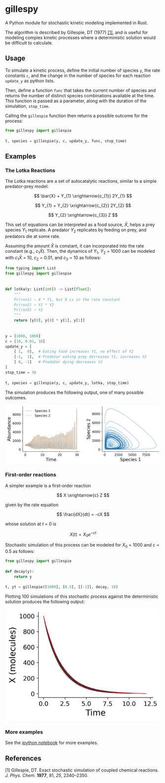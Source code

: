 # gillespy

A Python module for stochastic kinetic modeling implemented in Rust.

The algorithm is described by Gillespie, DT (1977) [[1]](#1), and is useful for
modeling complex kinetic processes where a deterministic solution would be
difficult to calculate.

## Usage

To simulate a kinetic process, define the initial number of species `y`, the
rate constants `c`, and the change in the number of species for each reaction
`update_y` as python lists.

Then, define a function `func` that takes the current number of species and
returns the number of distinct species combinations available at the time.
This function is passed as a parameter, along with the duration of the simulation,
`stop_time`.

Calling the `gillespie` function then returns a possible outcome for the process:

```python
from gillespy import gillespie

t, species = gillespie(y, c, update_y, func, stop_time)
```

## Examples

### The Lotka Reactions

The Lotka reactions are a set of autocatalytic reactions, similar to a simple
predator-prey model:

$$
\bar{X} + Y_{1} \xrightarrow{c_{1}} 2Y_{1}
$$

$$
Y_{1} + Y_{2} \xrightarrow{c_{2}} 2Y_{2}
$$

$$
Y_{2} \xrightarrow{c_{3}} Z
$$

This set of equations can be interpreted as a food source, $\bar{X}$, helps a
prey species $Y_{1}$ replicate. A predator $Y_{2}$ replicates by feeding on
prey, and predators die at some rate.

Assuming the amount $\bar{X}$ is constant, it can incorporated into the rate
constant (e.g., $c_{1} \bar{X}$). Then, the dynamics of $Y_{1}$, $Y_{2}$ = 1000
can be modeled with $c_{1} \bar{X}$ = 10, $c_{2}$ = 0.01, and $c_{3}$ = 10 as
follows:

```python
from typing import List
from gillespy import gillespie


def lotka(y: List[int]) -> List[float]:
    """
    Pr(rxn1) ~ X * Y1, but X is in the rate constant
    Pr(rxn2) ~ Y1 * Y2
    Pr(rxn3) ~ Y2
    """
    return [y[0], y[0] * y[1], y[1]]


y = [1000, 1000]
c = [10, 0.01, 10]
update_y = [
    [ 1,  0],  # Eating food increases Y1, no effect of Y2
    [-1,  1],  # Predator eating prey decreases Y1, increases Y2
    [ 0, -1]   # Predator dying decreases Y2
]
stop_time = 30

t, species = gillespie(y, c, update_y, lotka, stop_time)
```

The simulation produces the following output, one of many possible outcomes.

![Lotka plot](figs/lokia.png)

### First-order reactions

A simpler example is a first-order reaction

$$
X \xrightarrow{c} Z
$$

given by the rate equation

$$
\frac{dX}{dt} = -cX
$$

whose solution at $t$ = 0 is

$$
X(t) = X_{0}e^{-ct}
$$

Stochastic simulation of this process can be modeled for $X_{0}$ = 1000 and $c$
= 0.5 as follows:

```python
from gillespy import gillespie

def decay(y):
    return y

t, yt = gillespie([1000], [0.5], [[-1]], decay, 10)
```

Plotting 100 simulations of this stochastic process against the deterministic
solution produces the following output:

![First order process](figs/first-order.png)

### More examples

See the [ipython notebook](example.ipynb) for more examples.

## References

<a id="1">[1]</a> Gillespie, DT. Exact stochastic simulation of coupled
chemical reactions. _J. Phys. Chem._ **1977**, 81, _25_, 2340–2350.
